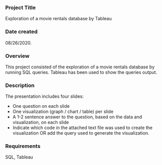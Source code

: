 ### Project Title
Exploration of a movie rentals database by Tableau

### Date created
08/26/2020.

### Overview
This project consisted of the exploration of a movie rentals database by running SQL queries.
Tableau has been used to show the queries output.

### Description
The presentation includes four slides:

- One question on each slide
- One visualization (graph / chart / table) per slide
- A 1-2 sentence answer to the question, based on the data and visualization, on each slide
- Indicate which code in the attached text file was used to create the visualization OR add the query used to generate the visualization.

### Requirements
SQL, Tableau
